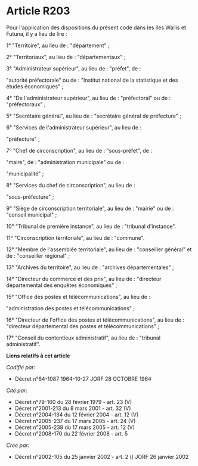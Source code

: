 # Article R203

Pour l'application des dispositions du présent code dans les îles Wallis et Futuna, il y a lieu de lire :

1° "Territoire", au lieu de : "département" ;

2° "Territoriaux", au lieu de : "départementaux" ;

3° "Administrateur supérieur", au lieu de : "préfet", de :

"autorité préfectorale" ou de : "Institut national de la statistique et des études économiques" ;

4° "De l'administrateur supérieur", au lieu de : "préfectoral" ou de : "préfectoraux" ;

5° "Secrétaire général", au lieu de : "secrétaire général de préfecture" ;

6° "Services de l'administrateur supérieur", au lieu de :

"préfecture" ;

7° "Chef de circonscription", au lieu de : "sous-préfet", de :

"maire", de : "administration municipale" ou de :

"municipalité" ;

8° "Services du chef de circonscription", au lieu de :

"sous-préfecture" ;

9° "Siège de circonscription territoriale", au lieu de : "mairie" ou de : "conseil municipal" ;

10° "Tribunal de première instance", au lieu de : "tribunal d'instance".

11° "Circonscription territoriale", au lieu de : "commune".

12° "Membre de l'assemblée territoriale", au lieu de : "conseiller général" et de : "conseiller régional" ;

13° "Archives du territoire", au lieu de : "archives départementales" ;

14° "Directeur du commerce et des prix", au lieu de : "directeur départemental des enquêtes économiques" ;

15° "Office des postes et télécommunications", au lieu de :

"administration des postes et télécommunications" ;

16° "Directeur de l'office des postes et télécommunications", au lieu de : "directeur départemental des postes et
télécommunications" ;

17° "Conseil du contentieux administratif", au lieu de : "tribunal administratif".

**Liens relatifs à cet article**

_Codifié par_:

  - Décret n°64-1087 1964-10-27 JORF 28 OCTOBRE 1964

_Cité par_:

  - Décret n°79-160 du 28 février 1979 - art. 23 (V)
  - Décret n°2001-213 du 8 mars 2001 - art. 32 (V)
  - Décret n°2004-134 du 12 février 2004 - art. 12 (V)
  - Décret n°2005-237 du 17 mars 2005 - art. 24 (V)
  - Décret n°2005-238 du 17 mars 2005 - art. 12 (V)
  - Décret n°2008-170 du 22 février 2008 - art. 5

_Créé par_:

  - Décret n°2002-105 du 25 janvier 2002 - art. 2 () JORF 26 janvier 2002
